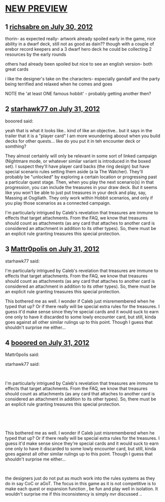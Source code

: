 # [NEW PREVIEW](https://community.fantasyflightgames.com/topic/68287-new-preview/)

## 1 [richsabre on July 30, 2012](https://community.fantasyflightgames.com/topic/68287-new-preview/?do=findComment&comment=665899)

thorin- as expected really- artwork already spoiled early in the game, nice ability in a dwarf deck, still not as good as dain?? though with a couple of erebor record keepers and a 3 dwarf hero deck he could be collecting 2 resources by the early rounds

others had already been spoiled but nice to see an english version- both great cards

i like the designer's take on the characters- especially gandalf and the party being terrified and relaxed when he comes and goes

NOTE the 'at least ONE famous hobbit' - probably getting another then?

## 2 [starhawk77 on July 31, 2012](https://community.fantasyflightgames.com/topic/68287-new-preview/?do=findComment&comment=666278)

booored said:

yeah that is what it looks like.. kind of like an objective.. but it says in the trailer that it is a "player card" I am more woundering aboout when you build decks for other quests… like do you put it in teh encounter deck or somthing?



They almost certainly will only be relevant in some sort of linked campaign (Nightmare mode, or whatever similar variant is introduced in the boxed set). I suspect they'll have player card backs (the ring design) but have special scenario rules setting them aside (a la The Watcher). They'll probably be "unlocked" by exploring a certain location or progressing past a particular quest stage. Then, when you play the next scenario(s) in that progression, you can include the treasures in your draw deck. But it seems like you won't be able to just put treasures in your deck and play, say, Massing at Osgiliath. They only work within Hobbit scenarios, and only if you play those scenarios as a connected campaign.

I'm particularly intrigued by Caleb's revelation that treasures are immune to effects that target attachments. From the FAQ, we know that treasures should count as attachments (as any card that attaches to another card is considered an attachment in addition to its other types). So, there must be an explicit rule granting treasures this special protection. 

## 3 [Mattr0polis on July 31, 2012](https://community.fantasyflightgames.com/topic/68287-new-preview/?do=findComment&comment=666413)

starhawk77 said:

I'm particularly intrigued by Caleb's revelation that treasures are immune to effects that target attachments. From the FAQ, we know that treasures should count as attachments (as any card that attaches to another card is considered an attachment in addition to its other types). So, there must be an explicit rule granting treasures this special protection. 



This bothered me as well. I wonder if Caleb just misremembered when he typed that up? Or if there really will be special extra rules for the treasures. I guess it'd make sense since they're special cards and it would suck to earn one only to have it discarded to some lowly encounter card, but still, kinda goes against all other similar rulings up to this point. Though I guess that shouldn't surprise me either…

## 4 [booored on July 31, 2012](https://community.fantasyflightgames.com/topic/68287-new-preview/?do=findComment&comment=666434)

Mattr0polis said:

starhawk77 said:

 

I'm particularly intrigued by Caleb's revelation that treasures are immune to effects that target attachments. From the FAQ, we know that treasures should count as attachments (as any card that attaches to another card is considered an attachment in addition to its other types). So, there must be an explicit rule granting treasures this special protection. 

 

 

This bothered me as well. I wonder if Caleb just misremembered when he typed that up? Or if there really will be special extra rules for the treasures. I guess it'd make sense since they're special cards and it would suck to earn one only to have it discarded to some lowly encounter card, but still, kinda goes against all other similar rulings up to this point. Though I guess that shouldn't surprise me either…



 

the designers just do not put as much work into the rules systems as they do in say CoC or aGoT. The focus in this game as it is not competitive is to make each quest or expansion function , be fun and play well in isolation. It wouldn't surprise me if this inconsistency is simply nvr discussed ..

